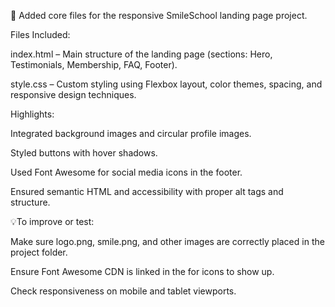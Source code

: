 🚀 Added core files for the responsive SmileSchool landing page project.

Files Included:

index.html – Main structure of the landing page (sections: Hero, Testimonials, Membership, FAQ, Footer).

style.css – Custom styling using Flexbox layout, color themes, spacing, and responsive design techniques.

Highlights:

Integrated background images and circular profile images.

Styled buttons with hover shadows.

Used Font Awesome for social media icons in the footer.

Ensured semantic HTML and accessibility with proper alt tags and structure.

💡To improve or test:

Make sure logo.png, smile.png, and other images are correctly placed in the project folder.

Ensure Font Awesome CDN is linked in the <head> for icons to show up.

Check responsiveness on mobile and tablet viewports.
